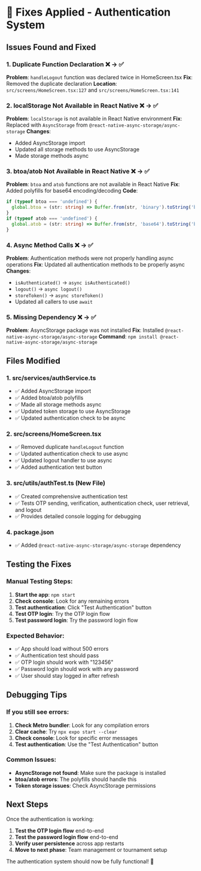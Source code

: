 # 🔧 Fixes Applied - Authentication System

## Issues Found and Fixed

### 1. **Duplicate Function Declaration** ❌ → ✅
**Problem**: `handleLogout` function was declared twice in HomeScreen.tsx
**Fix**: Removed the duplicate declaration
**Location**: `src/screens/HomeScreen.tsx:127` and `src/screens/HomeScreen.tsx:141`

### 2. **localStorage Not Available in React Native** ❌ → ✅
**Problem**: `localStorage` is not available in React Native environment
**Fix**: Replaced with `AsyncStorage` from `@react-native-async-storage/async-storage`
**Changes**:
- Added AsyncStorage import
- Updated all storage methods to use AsyncStorage
- Made storage methods async

### 3. **btoa/atob Not Available in React Native** ❌ → ✅
**Problem**: `btoa` and `atob` functions are not available in React Native
**Fix**: Added polyfills for base64 encoding/decoding
**Code**:
```typescript
if (typeof btoa === 'undefined') {
  global.btoa = (str: string) => Buffer.from(str, 'binary').toString('base64');
}
if (typeof atob === 'undefined') {
  global.atob = (str: string) => Buffer.from(str, 'base64').toString('binary');
}
```

### 4. **Async Method Calls** ❌ → ✅
**Problem**: Authentication methods were not properly handling async operations
**Fix**: Updated all authentication methods to be properly async
**Changes**:
- `isAuthenticated()` → `async isAuthenticated()`
- `logout()` → `async logout()`
- `storeToken()` → `async storeToken()`
- Updated all callers to use `await`

### 5. **Missing Dependency** ❌ → ✅
**Problem**: AsyncStorage package was not installed
**Fix**: Installed `@react-native-async-storage/async-storage`
**Command**: `npm install @react-native-async-storage/async-storage`

## Files Modified

### 1. **src/services/authService.ts**
- ✅ Added AsyncStorage import
- ✅ Added btoa/atob polyfills
- ✅ Made all storage methods async
- ✅ Updated token storage to use AsyncStorage
- ✅ Updated authentication check to be async

### 2. **src/screens/HomeScreen.tsx**
- ✅ Removed duplicate `handleLogout` function
- ✅ Updated authentication check to use async
- ✅ Updated logout handler to use async
- ✅ Added authentication test button

### 3. **src/utils/authTest.ts** (New File)
- ✅ Created comprehensive authentication test
- ✅ Tests OTP sending, verification, authentication check, user retrieval, and logout
- ✅ Provides detailed console logging for debugging

### 4. **package.json**
- ✅ Added `@react-native-async-storage/async-storage` dependency

## Testing the Fixes

### **Manual Testing Steps:**
1. **Start the app**: `npm start`
2. **Check console**: Look for any remaining errors
3. **Test authentication**: Click "Test Authentication" button
4. **Test OTP login**: Try the OTP login flow
5. **Test password login**: Try the password login flow

### **Expected Behavior:**
- ✅ App should load without 500 errors
- ✅ Authentication test should pass
- ✅ OTP login should work with "123456"
- ✅ Password login should work with any password
- ✅ User should stay logged in after refresh

## Debugging Tips

### **If you still see errors:**

1. **Check Metro bundler**: Look for any compilation errors
2. **Clear cache**: Try `npx expo start --clear`
3. **Check console**: Look for specific error messages
4. **Test authentication**: Use the "Test Authentication" button

### **Common Issues:**
- **AsyncStorage not found**: Make sure the package is installed
- **btoa/atob errors**: The polyfills should handle this
- **Token storage issues**: Check AsyncStorage permissions

## Next Steps

Once the authentication is working:
1. **Test the OTP login flow** end-to-end
2. **Test the password login flow** end-to-end
3. **Verify user persistence** across app restarts
4. **Move to next phase**: Team management or tournament setup

The authentication system should now be fully functional! 🎉
